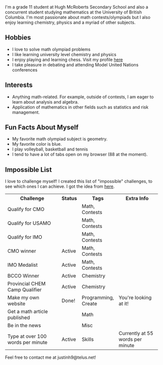 
<p>
	I'm a grade 11 student at Hugh McRoberts Secondary School and also a concurrent student studying mathematics at the University of British Columbia. I'm most passionate about math contests/olympiads but I also enjoy learning chemistry, physics and a myriad of other subjects. 
</p>
<h2> Hobbies </h2>
<ul>
	<li> I love to solve math olympiad problems </li>
	<li> I like learning university level chemistry and physics </li>
	<li> I enjoy playing and learning chess. Visit my profile <a href="https://www.chess.com/member/justin124810">here</a> </li>
	<li> I take pleasure in debating and attending Model United Nations conferences </li>
</ul>
<h2> Interests </h2>
<ul>
	<li> Anything math-related. For example, outside of contests, I am eager to learn about analysis and algebra. </li>
	<li> Application of mathematics in other fields such as statistics and risk management. </li>
	
</ul>
<h2> Fun Facts About Myself </h2>
<ul>
	<li> My favorite math olympiad subject is geometry. </li>
	<li> My favorite color is blue. </li>
	<li> I play volleyball, basketball and tennis</li>
	<li> I tend to have a lot of tabs open on my browser (88 at the moment).</li>
</ul>
<h2> Impossible List </h2>
<p>
	I love to challenge myself! I created this list of "impossible" challenges, to see which ones I can achieve. I got the idea from <a href="https://impossiblehq.com/impossible-list/">here</a>.
</p>
<table id="impossiblelist">
  <tr>
    <th style="width: 40%">Challenge</th>
    <th style="width: 10%">Status</th>
    <th style="width: 20%">Tags</th>
    <th style="width: 30%">Extra Info</th>
  </tr>
  <tr>
    <td>Qualify for CMO</td>
    <td></td>
    <td>Math, Contests</td>
    <td></td>
  </tr>
  <tr>
    <td>Qualify for USAMO</td>
    <td></td>
    <td>Math, Contests</td>
    <td></td>
  </tr>
  <tr>
    <td>Qualify for IMO</td>
    <td></td>
    <td>Math, Contests</td>
    <td></td>
  </tr>

  <tr>
    <td>CMO winner</td>
    <td>Active</td>
    <td>Math, Contests</td>
	
  <tr>
    <td>IMO Medalist</td>
    <td>Active</td>
    <td>Math, Contests</td>
    <td></td>
	
<tr>
	<td>BCCO Winner</td>
	<td>Active</td>
	<td>Chemistry</td>
	<td></td>
	
  </tr>
  
<tr>
	<td>Provincial CHEM Camp Qualifier</td>
	<td>Active</td>
	<td>Chemistry</td>
	<td></td>
	
  </tr>
  
  <tr>
    <td>Make my own website</td>
    <td>Done!</td>
    <td>Programming, Create</td>
    <td>You're looking at it!</td>
  </tr>
  <tr>
    <td>Get a math article published</td>
    <td></td>
    <td>Math</td>
    <td></td>
  </tr>
  <tr>
    <td>Be in the news</td>
    <td></td>
    <td>Misc</td>
    <td></td>
  </tr>
  <tr>
    <td>Type at over 100 words per minute</td>
    <td>Active</td>
    <td>Skills</td>
    <td>Currently at 55 words per minute</td>
  </tr>
</table>

<p>
	Feel free to contact me at justinh9@telus.net!
